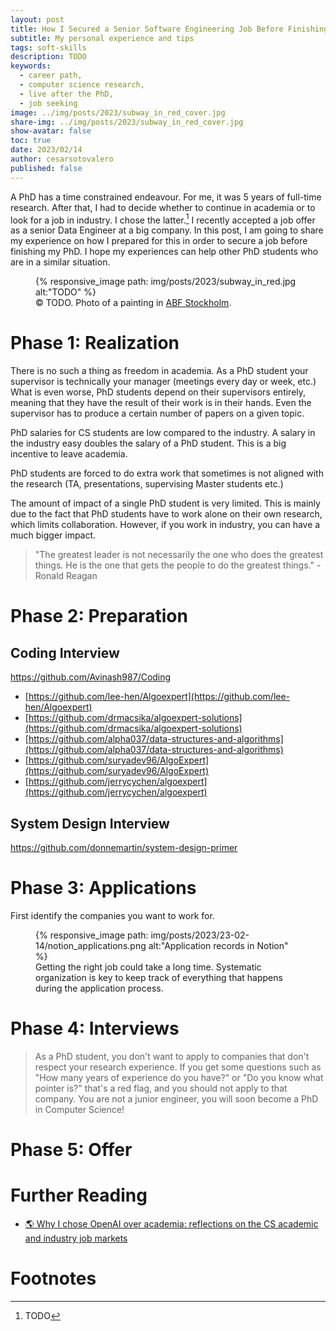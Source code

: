 ```yaml
---
layout: post
title: How I Secured a Senior Software Engineering Job Before Finishing My PhD in Computer Science
subtitle: My personal experience and tips
tags: soft-skills
description: TODO
keywords:
  - career path,
  - computer science research,
  - live after the PhD,
  - job seeking
image: ../img/posts/2023/subway_in_red_cover.jpg
share-img: ../img/posts/2023/subway_in_red_cover.jpg
show-avatar: false
toc: true
date: 2023/02/14
author: cesarsotovalero
published: false
---
```


A PhD has a time constrained endeavour.
For me, it was 5 years of full-time research.
After that, I had to decide whether to continue in academia or to look for a job in industry.
I chose the latter.[^1]
I recently accepted a job offer as a senior Data Engineer at a big company.
In this post, I am going to share my experience on how I prepared for this in order to secure a job before finishing my PhD.
I hope my experiences can help other PhD students who are in a similar situation. 

<figure class="jb_picture">
  {% responsive_image path: img/posts/2023/subway_in_red.jpg alt:"TODO" %}
  <figcaption class="stroke"> 
    &#169; TODO. Photo of a painting in <a href="https://goo.gl/maps/cGN5k72vforbXD2T6">ABF Stockholm</a>.
  </figcaption>
</figure>

# Phase 1: Realization

There is no such a thing as freedom in academia.
As a PhD student your supervisor is technically your manager (meetings every day or week, etc.)
What is even worse, PhD students depend on their supervisors entirely, meaning that they have the result of their work is in their hands.
Even the supervisor has to produce a certain number of papers on a given topic.

PhD salaries for CS students are low compared to the industry.
A salary in the industry easy doubles the salary of a PhD student.
This is a big incentive to leave academia.

PhD students are forced to do extra work that sometimes is not aligned with the research (TA, presentations, supervising Master students etc.)

The amount of impact of a single PhD student is very limited.
This is mainly due to the fact that PhD students have to work alone on their own research, which limits collaboration. 
However, if you work in industry, you can have a much bigger impact.

> "The greatest leader is not necessarily the one who does the greatest things. He is the one that gets the people to do the greatest things." - Ronald Reagan

# Phase 2: Preparation


## Coding Interview

https://github.com/Avinash987/Coding

- [https://github.com/lee-hen/Algoexpert](https://github.com/lee-hen/Algoexpert)
- [https://github.com/drmacsika/algoexpert-solutions](https://github.com/drmacsika/algoexpert-solutions)
- [https://github.com/alpha037/data-structures-and-algorithms](https://github.com/alpha037/data-structures-and-algorithms)
- [https://github.com/suryadev96/AlgoExpert](https://github.com/suryadev96/AlgoExpert)
- [https://github.com/jerrycychen/algoexpert](https://github.com/jerrycychen/algoexpert)


## System Design Interview

https://github.com/donnemartin/system-design-primer


# Phase 3: Applications

First identify the companies you want to work for.

<figure class="jb_picture">
  {% responsive_image path: img/posts/2023/23-02-14/notion_applications.png alt:"Application records in Notion" %}
  <figcaption class="stroke"> 
    Getting the right job could take a long time. Systematic organization is key to keep track of everything that happens during the application process.
  </figcaption>
</figure>

# Phase 4: Interviews

> As a PhD student, you don't want to apply to companies that don't respect your research experience.
> If you get some questions such as "How many years of experience do you have?" or "Do you know what pointer is?" that's a red flag, and you should not apply to that company.
> You are not a junior engineer, you will soon become a PhD in Computer Science!



# Phase 5: Offer



# Further Reading



- [:earth_americas: Why I chose OpenAI over academia: reflections on the CS academic and industry job markets](https://rowanzellers.com/blog/rowan-job-search2/?utm_source=tldrnewsletter)

# Footnotes

[^1]: TODO